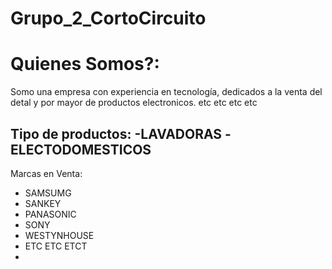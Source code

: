 # Grupo_2_CortoCircuito

  # Quienes Somos?:
  Somo una empresa con experiencia en tecnología, dedicados a la venta del detal y por mayor de productos electronicos. etc etc etc etc


  Tipo de productos:
  -LAVADORAS
  -ELECTODOMESTICOS
  -

  Marcas en Venta:
  - SAMSUMG
  - SANKEY
  - PANASONIC
  - SONY
  - WESTYNHOUSE
  - ETC ETC ETCT
  - 
